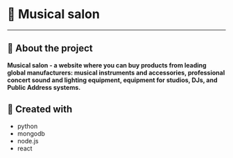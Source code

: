 # &#127928; Musical salon
---
## &#127932; About the project  
**Musical salon - a website where you can buy products from leading global manufacturers: musical instruments and accessories, professional concert sound and lighting equipment, equipment for studios, DJs, and Public Address systems.**

## &#128295; Created with
- python
- mongodb
- node.js
- react
